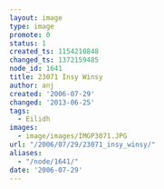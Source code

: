 ```yaml
---
layout: image
type: image
promote: 0
status: 1
created_ts: 1154210848
changed_ts: 1372159485
node_id: 1641
title: 23071 Insy Winsy
author: anj
created: '2006-07-29'
changed: '2013-06-25'
tags:
  - Eilidh
images:
  - image/images/IMGP3071.JPG
url: "/2006/07/29/23071_insy_winsy/"
aliases:
  - "/node/1641/"
date: '2006-07-29'
---
```



